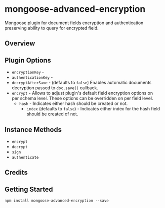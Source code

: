 # mongoose-advanced-encryption

Mongoose plugin for document fields encryption and authentication preserving ability to query for encrypted field.

## Overview

## Plugin Options

- `encryptionKey` -
- `authenticationKey` - 
- `decryptAfterSave` - (defaults to `false`) Enables automatic documents decryption passed to `doc.save()` callback.
- `encrypt` - Allows to adjust plugin's default field encryption options on per schema level. 
    These options can be overridden on per field level.  
    - `hash` - Indicates either hash should be created or not.
        - `index` (defaults to `false`) - Indicates either index for the hash field should be created of not.
    
## Instance Methods

- `encrypt`
- `decrypt`
- `sign`
- `authenticate`

## Credits




## Getting Started

`npm install mongoose-advanced-encryption --save`